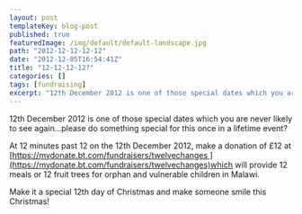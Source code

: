 ```yaml
---
layout: post
templateKey: blog-post
published: true
featuredImage: /img/default/default-landscape.jpg
path: "2012-12-12-12-12"
date: "2012-12-05T16:54:41Z"
title: "12-12-12-12?"
categories: []
tags: [fundraising]
excerpt: "12th December 2012 is one of those special dates which you are never likely to see again...please d..."
---
```


12th December 2012 is one of those special dates which you are never likely to see again...please do something special for this once in a lifetime event?

At 12 minutes past 12 on the 12th December 2012, make a donation of £12 at [https://mydonate.bt.com/fundraisers/twelvechanges ](https://mydonate.bt.com/fundraisers/twelvechanges)which will provide 12 meals or 12 fruit trees for orphan and vulnerable children in Malawi.

Make it a special 12th day of Christmas and make someone smile this Christmas!
